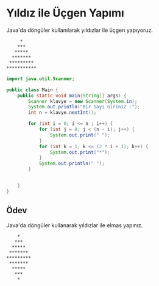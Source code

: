 # Yıldız ile Üçgen Yapımı

Java'da döngüler kullanılarak yıldızlar ile üçgen yapıyoruz.

```
     * 
    *** 
   ***** 
  ******* 
 ********* 
***********
```


```java
import java.util.Scanner;

public class Main {
    public static void main(String[] args) {
        Scanner klavye = new Scanner(System.in);
        System.out.println("Bir Sayı Giriniz :");
        int n = klavye.nextInt();

        for (int i = 0; i <= n ; i++) {
            for (int j = 0; j < (n - i); j++) {
                System.out.print(" ");
            }
            for (int k = 1; k <= (2 * i + 1); k++) {
                System.out.print("*");
            }
            System.out.println(" ");
        }


    }
}

```

## Ödev 

Java'da döngüler kullanarak yıldızlar ile elmas yapınız.

```
    *
   ***
  *****
 *******
*********
 *******
  *****
   ***
    *
```


